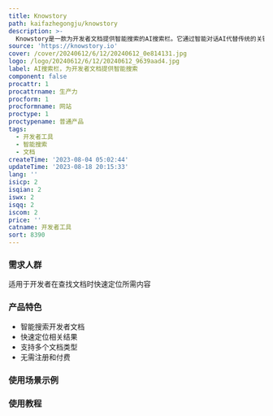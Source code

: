 ```yaml
---
title: Knowstory
path: kaifazhegongju/knowstory
description: >-
  Knowstory是一款为开发者文档提供智能搜索的AI搜索栏。它通过智能对话AI代替传统的关键词搜索，理解上下文并提供相关结果。无需注册和付费，方便快捷地找到所需文档。支持Next.js、Vite、Django、Vercel、Terraform等多个文档，并持续添加新的文档。可在Chrome浏览器上安装扩展，一键使用。
source: 'https://knowstory.io'
cover: /cover/20240612/6/12/20240612_0e814131.jpg
logo: /logo/20240612/6/12/20240612_9639aad4.jpg
label: AI搜索栏，为开发者文档提供智能搜索
component: false
procattr: 1
procattrname: 生产力
procform: 1
procformname: 网站
proctype: 1
proctypename: 普通产品
tags:
  - 开发者工具
  - 智能搜索
  - 文档
createTime: '2023-08-04 05:02:44'
updateTime: '2023-08-18 20:15:33'
lang: ''
isicp: 2
isqian: 2
iswx: 2
isqq: 2
iscom: 2
price: ''
catname: 开发者工具
sort: 8390
---
```




### 需求人群
适用于开发者在查找文档时快速定位所需内容

### 产品特色
- 智能搜索开发者文档
- 快速定位相关结果
- 支持多个文档类型
- 无需注册和付费

### 使用场景示例


### 使用教程


  
